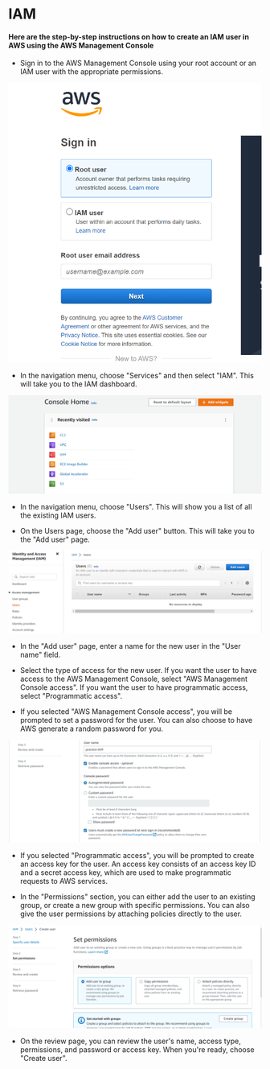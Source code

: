 # IAM
#### Here are the step-by-step instructions on how to create an IAM user in AWS using the AWS Management Console

- Sign in to the AWS Management Console using your root account or an IAM user with the appropriate permissions.

![aws console!](https://raw.githubusercontent.com/babikolli/IAM/6e941088b4cce18e7e72c7a6fe19a6f5493ab5c2/Screenshot_20230123_162853.png)

- In the navigation menu, choose "Services" and then select "IAM". This will take you to the IAM dashboard.

![console home!](https://raw.githubusercontent.com/babikolli/IAM/4f70670dbed0da46056cd050a673d0c42b674281/Screenshot_20230123_163336.png)

- In the navigation menu, choose "Users". This will show you a list of all the existing IAM users.

- On the Users page, choose the "Add user" button. This will take you to the "Add user" page.

![users!](Screenshot_20230123_174816.png)

- In the "Add user" page, enter a name for the new user in the "User name" field.

- Select the type of access for the new user. If you want the user to have access to the AWS Management Console, select "AWS Management Console access". If you want the user to have programmatic access, select "Programmatic access".

- If you selected "AWS Management Console access", you will be prompted to set a password for the user. You can also choose to have AWS generate a random password for you.

![add user!](Screenshot_20230123_175012.png)

- If you selected "Programmatic access", you will be prompted to create an access key for the user. An access key consists of an access key ID and a secret access key, which are used to make programmatic requests to AWS services.

- In the "Permissions" section, you can either add the user to an existing group, or create a new group with specific permissions. You can also give the user permissions by attaching policies directly to the user.

![permission!](Screenshot_20230123_181352.png)

- On the review page, you can review the user's name, access type, permissions, and password or access key. When you're ready, choose "Create user".
